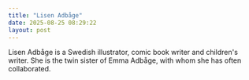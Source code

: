```yaml
---
title: "Lisen Adbåge"
date: 2025-08-25 08:29:22 
layout: post
---
```


Lisen Adbåge is a Swedish illustrator, comic book writer and children's writer. She is the twin sister of Emma Adbåge, with whom she has often collaborated.